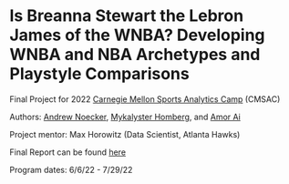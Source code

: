 # 

# **Is Breanna Stewart the Lebron James of the WNBA? Developing WNBA and NBA Archetypes and Playstyle Comparisons**

Final Project for 2022 [Carnegie Mellon Sports Analytics Camp](https://www.stat.cmu.edu/cmsac/sure/2022/showcase/) (CMSAC)

Authors: [Andrew Noecker](https://github.com/noecke2), [Mykalyster Homberg](https://github.com/mdhomberg), and [Amor Ai](https://github.com/amorai1202)

Project mentor: Max Horowitz (Data Scientist, Atlanta Hawks)

Final Report can be found [here](https://noecke2.github.io/CMSAC-22-Basketball/report/WNBA_report_final.html)

Program dates: 6/6/22 - 7/29/22
